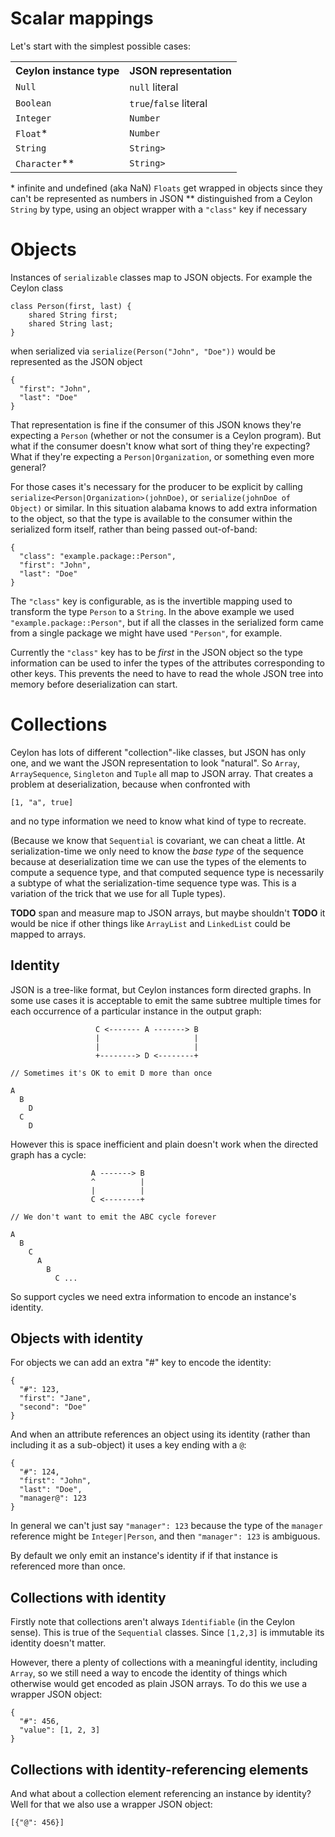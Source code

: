 # Scalar mappings

Let's start with the simplest possible cases: 

<table>
<tbody>
<tr><th>Ceylon instance type</th>     <th>JSON representation</th></tr>
<tr><td><code>Null</code></td>        <td><code>null</code> literal</td></tr>
<tr><td><code>Boolean</code></td>     <td><code>true</code>/<code>false</code> literal</td></tr>
<tr><td><code>Integer</code></td>     <td><code>Number</code></td></tr>
<tr><td><code>Float</code>*</td>      <td><code>Number</code></td></tr>
<tr><td><code>String</code></td>      <td><code>String></code></td></tr>
<tr><td><code>Character</code>**</td> <td><code>String></code></td></tr>
</tbody>
</table>

\* infinite and undefined (aka NaN) `Floats` get wrapped in objects
   since they can't be represented as numbers in JSON
** distinguished from a Ceylon `String` by type, using an object wrapper 
   with a `"class"` key if necessary

# Objects

Instances of `serializable` classes map to JSON objects. 
For example the Ceylon class

    class Person(first, last) {
        shared String first;
        shared String last;
    }
    
when serialized via `serialize(Person("John", "Doe"))` would be represented 
as the JSON object

    {
      "first": "John",
      "last": "Doe"
    }

That representation is fine if the consumer of this JSON knows they're 
expecting a `Person` (whether or not the consumer is a Ceylon program). 
But what if the consumer doesn't know what sort of thing they're expecting?
What if they're expecting a `Person|Organization`, or something even 
more general?

For those cases it's necessary for the producer to be explicit by calling 
`serialize<Person|Organization>(johnDoe)`, or
`serialize(johnDoe of Object)` or similar. In this situation alabama 
knows to add extra information to the object, so that the type is 
available to the consumer within the serialized form itself, rather than 
being passed out-of-band:

    {
      "class": "example.package::Person",
      "first": "John",
      "last": "Doe"
    }

The `"class"` key is configurable, as is the invertible mapping used to 
transform the type `Person` to a `String`. In the above example 
we used `"example.package::Person"`, 
but if all the classes in the serialized form came from a single package 
we might have used `"Person"`, for example. 

Currently the `"class"` key has to be *first* in the JSON object 
so the type information can be used to infer the types of the attributes 
corresponding to other keys. This prevents the need to have to read the 
whole JSON tree into memory before deserialization can start.


# Collections

Ceylon has lots of different "collection"-like 
classes, but JSON has only one, and we want the JSON representation to 
look "natural". So `Array`, `ArraySequence`, `Singleton` and `Tuple` all map 
to JSON array. That creates a problem at deserialization, because when 
confronted with

    [1, "a", true]
    
and no type information we need to know what kind of type to recreate.
 
(Because we know that `Sequential` is covariant, we can cheat a little.
At serialization-time we only need to know the *base type* of the sequence
because at deserialization time we can use the types of the elements
to compute a sequence type, and that computed sequence type is necessarily a 
subtype of what the serialization-time sequence type was. 
This is a variation of the trick that we use for all Tuple types).

**TODO** span and measure map to JSON arrays, but maybe shouldn't 
**TODO** it would be nice if other things like `ArrayList` and `LinkedList`
could be mapped to arrays.


## Identity

JSON is a tree-like format, but Ceylon instances form directed graphs. In 
some use cases it is acceptable to emit the same subtree multiple times for 
each occurrence of a particular instance in the output graph:

                       C <------- A -------> B
                       |                     |
                       |                     |
                       +--------> D <--------+
                       
    // Sometimes it's OK to emit D more than once
    
    A
      B
        D
      C
        D

  
However this is space inefficient and plain doesn't work when 
the directed graph has a cycle:

                      A -------> B
                      ^          |
                      |          |
                      C <--------+
    
    // We don't want to emit the ABC cycle forever
    
    A
      B
        C
          A
            B
              C ...

So support cycles we need extra information to encode an instance's 
identity.

## Objects with identity

For objects we can add an extra "#" key to encode the identity:

    {
      "#": 123,
      "first": "Jane",
      "second": "Doe"
    }
    
And when an attribute references an object using its identity (rather than
including it as a sub-object) it uses a key ending with a `@`:

    { 
      "#": 124,
      "first": "John",
      "last": "Doe",
      "manager@": 123
    }
    
In general we can't just say `"manager": 123` because the type of the `manager`
reference might be `Integer|Person`, and then `"manager": 123` is ambiguous.

By default we only emit an instance's identity if 
if that instance is referenced more than once.

## Collections with identity

Firstly note that collections aren't always `Identifiable` (in the Ceylon 
sense). This is true of the `Sequential` classes. Since `[1,2,3]` is 
immutable its identity doesn't matter. 

However, there a plenty of collections with a meaningful identity, including
`Array`, so we still need a way to encode the identity of things which otherwise
would get encoded as plain JSON arrays. To do this we use a wrapper JSON 
object:

    { 
      "#": 456,
      "value": [1, 2, 3]
    }

## Collections with identity-referencing elements

And what about a collection element referencing an instance by identity? 
Well for that we also use a wrapper JSON object:

    [{"@": 456}]
    
